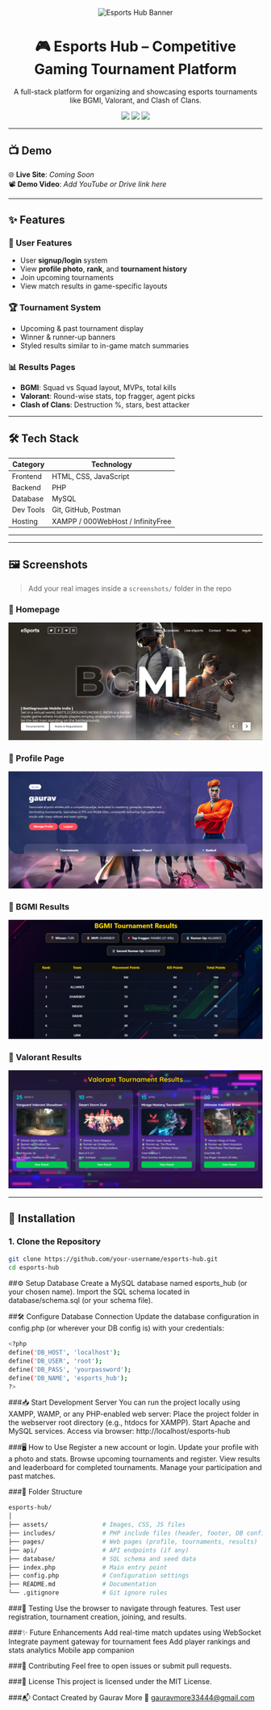 ﻿<!-- Banner -->
<p align="center">
  <img src="https://your-image-link.com/banner.png" alt="Esports Hub Banner" width="700">
</p>

<h1 align="center">🎮 Esports Hub – Competitive Gaming Tournament Platform</h1>

<p align="center">
  A full-stack platform for organizing and showcasing esports tournaments like BGMI, Valorant, and Clash of Clans.
</p>

<p align="center">
  <a href="#"><img src="https://img.shields.io/badge/License-MIT-blue.svg"></a>
  <img src="https://img.shields.io/badge/Made%20with-PHP-informational">
  <img src="https://img.shields.io/badge/Status-Active-brightgreen">
</p>

---

## 📺 Demo

🌐 **Live Site**: _Coming Soon_  
📽️ **Demo Video**: _Add YouTube or Drive link here_

---

## ✨ Features

### 👤 User Features
- User **signup/login** system
- View **profile photo**, **rank**, and **tournament history**
- Join upcoming tournaments
- View match results in game-specific layouts

### 🏆 Tournament System
- Upcoming & past tournament display
- Winner & runner-up banners
- Styled results similar to in-game match summaries

### 📊 Results Pages
- **BGMI**: Squad vs Squad layout, MVPs, total kills
- **Valorant**: Round-wise stats, top fragger, agent picks
- **Clash of Clans**: Destruction %, stars, best attacker

---

## 🛠️ Tech Stack

| Category    | Technology        |
|-------------|-------------------|
| Frontend    | HTML, CSS, JavaScript |
| Backend     | PHP               |
| Database    | MySQL             |
| Dev Tools   | Git, GitHub, Postman |
| Hosting     | XAMPP / 000WebHost / InfinityFree |

---


---

## 🖼️ Screenshots

> Add your real images inside a `screenshots/` folder in the repo

### 🔹 Homepage
![Homepage](./screenshots/homepage.png)

### 🔹 Profile Page
![Profile](./screenshots/profile.png)

### 🔹 BGMI Results
![BGMI](./screenshots/bgmi_results.png)

### 🔹 Valorant Results
![Valorant](./screenshots/valorant_results.png)

---

## 🚀 Installation

### 1. Clone the Repository
```bash
git clone https://github.com/your-username/esports-hub.git
cd esports-hub
```
##⚙️ Setup Database
Create a MySQL database named esports_hub (or your chosen name).
Import the SQL schema located in database/schema.sql (or your schema file).

##🛠 Configure Database Connection
Update the database configuration in config.php (or wherever your DB config is) with your credentials:
```bash
<?php
define('DB_HOST', 'localhost');
define('DB_USER', 'root');
define('DB_PASS', 'yourpassword');
define('DB_NAME', 'esports_hub');
?>
```
###📥 Start Development Server
You can run the project locally using XAMPP, WAMP, or any PHP-enabled web server:
Place the project folder in the webserver root directory (e.g., htdocs for XAMPP).
Start Apache and MySQL services.
Access via browser: http://localhost/esports-hub

###🖥️ How to Use
Register a new account or login.
Update your profile with a photo and stats.
Browse upcoming tournaments and register.
View results and leaderboard for completed tournaments.
Manage your participation and past matches.

###📁 Folder Structure
```bash
esports-hub/
│
├── assets/               # Images, CSS, JS files  
├── includes/             # PHP include files (header, footer, DB config)  
├── pages/                # Web pages (profile, tournaments, results)  
├── api/                  # API endpoints (if any)  
├── database/             # SQL schema and seed data  
├── index.php             # Main entry point  
├── config.php            # Configuration settings  
├── README.md             # Documentation  
└── .gitignore            # Git ignore rules  

```
###🔧 Testing
Use the browser to navigate through features.
Test user registration, tournament creation, joining, and results.

###✨ Future Enhancements
Add real-time match updates using WebSocket
Integrate payment gateway for tournament fees
Add player rankings and stats analytics
Mobile app companion

###🤝 Contributing
Feel free to open issues or submit pull requests.

###📄 License
This project is licensed under the MIT License.

###📬 Contact
Created by Gaurav More
📧 gauravmore33444@gmail.com
